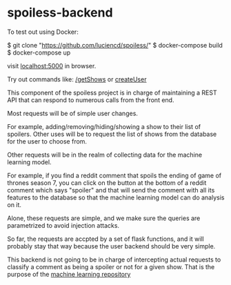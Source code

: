 # spoiless-backend
To test out using Docker:

$ git clone "https://github.com/luciencd/spoiless/"
$ docker-compose build
$ docker-compose up

visit [localhost:5000](http://localhost:5000) in browser.

Try out commands like: [/getShows](http://localhost:5000/getShows) or [createUser](http://localhost:5000/createUser)

This component of the spoiless project is in charge of maintaining a REST API that can respond to numerous calls from the front end.

Most requests will be of simple user changes. 

For example, adding/removing/hiding/showing a show to their list of spoilers. Other uses will be to request the list of shows from the database for the user to choose from. 


Other requests will be in the realm of collecting data for the machine learning model.

For example, if you find a reddit comment that spoils the ending of game of thrones season 7, you can click on the button at the bottom of a reddit comment which says "spoiler" and that will send the comment with all its features to the database so that the machine learning model can do analysis on it.

Alone, these requests are simple, and we make sure the queries are parametrized to avoid injection attacks.

So far, the requests are accpted by a set of flask functions, and it will probably stay that way because the user backend should be very simple.

This backend is not going to be in charge of intercepting actual requests to classify a comment as being a spoiler or not for a given show. That is the purpose of the [machine learning repository](https://github.com/luciencd/spoiless-machinelearning/)
